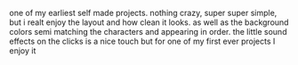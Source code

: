 one of my earliest self made projects. nothing crazy, super super simple, but i realt enjoy the layout and how clean it looks. as well as the background
colors semi matching the characters and appearing in order. the little sound effects on the clicks is a nice touch but for one of my first ever projects I enjoy it

